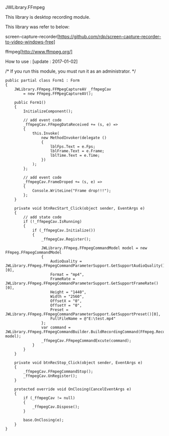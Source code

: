 ﻿JWLibrary.FFmpeg

This library is desktop recording module.

This library was refer to below:

screen-capture-recorder[https://github.com/rdp/screen-capture-recorder-to-video-windows-free]

ffmpeg[http://www.ffmpeg.org/]

How to use : 
[update : 2017-01-02]

   /* If you run this module, you must run it as an administrator. */

    public partial class Form1 : Form
    {
        JWLibrary.FFmpeg.FFMpegCaptureAV _ffmpegCav
            = new FFmpeg.FFMpegCaptureAV();

        public Form1()
        {
            InitializeComponent();

			// add event code
            _ffmpegCav.FFmpegDataReceived += (s, e) =>
            {
                this.Invoke(
                    new MethodInvoker(delegate ()
                    {
                        lblFps.Text = e.Fps;
                        lblFrame.Text = e.Frame;
                        lblTime.Text = e.Time;
                    })                  
                );
            };

			// add event code
            _ffmpegCav.FrameDroped += (s, e) =>
            {
                Console.WriteLine("Frame drop!!!");
            };
        }

        private void btnRecStart_Click(object sender, EventArgs e)
        {
		    // add state code
            if (!_ffmpegCav.IsRunning)
            {
                if (_ffmpegCav.Initialize())
                {
                    _ffmpegCav.Register();

                    JWLibrary.FFmpeg.FFmpegCommandModel model = new FFmpeg.FFmpegCommandModel
                    {
                        AudioQuality = JWLibrary.FFmpeg.FFmpegCommandParameterSupport.GetSupportAudioQuality()[0],
                        Format = "mp4",
                        FrameRate = JWLibrary.FFmpeg.FFmpegCommandParameterSupport.GetSupportFrameRate()[0],
                        Height = "1440",
                        Width = "2560",
                        OffsetX = "0",
                        OffsetY = "0",
                        Preset = JWLibrary.FFmpeg.FFmpegCommandParameterSupport.GetSupportPreset()[0],
                        FullFileName = @"E:\test.mp4"
                    };
                    var command = JWLibrary.FFmpeg.FFmpegCommandBuilder.BuildRecordingCommand(FFmpeg.RecordingTypes.Local, model);
                    _ffmpegCav.FFmpegCommandExcute(command);
                }
            }
        }

        private void btnRecStop_Click(object sender, EventArgs e)
        {
            _ffmpegCav.FFmpegCommandStop();
            _ffmpegCav.UnRegister();
        }

        protected override void OnClosing(CancelEventArgs e)
        {
            if (_ffmpegCav != null)
            {
                _ffmpegCav.Dispose();
            }

            base.OnClosing(e);
        }
    }